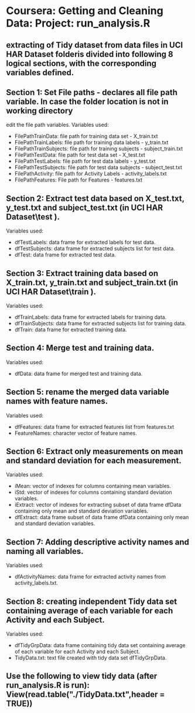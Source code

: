 # Coursera: Getting and Cleaning Data: Project: run_analysis.R
## extracting of Tidy dataset from data files in UCI HAR Dataset folderis divided into following 8 logical sections, with the corresponding variables defined.

## Section 1: Set File paths - declares all file path variable. In case the folder location is not in working directory
edit the file path variables. Variables used:
* FilePathTrainData: file path for training data set - X_train.txt
* FilePathTrainLabels: file path for training data labels - y_train.txt
* FilePathTrainSubjects: file path for training subjects - subject_train.txt
* FilePathTestData: file path for test data set - X_test.txt
* FilePathTestLabels: file path for test data labels - y_test.txt
* FilePathTestSubjects: file path for test data subjects - subject_test.txt
* FilePathActivity: file path for Activity Labels - activity_labels.txt
* FilePathFeatures: File path for Features - features.txt

## Section 2: Extract test data based on X_test.txt, y_test.txt and subject_test.txt (in UCI HAR Dataset\test ).
Variables used:
* dfTestLabels: data frame for extracted labels for test data.
* dfTestSubjects: data frame for extracted subjects list for test data.
* dfTest: data frame for extracted test data.

## Section 3: Extract training data based on X_train.txt, y_train.txt and subject_train.txt (in UCI HAR Dataset\train ).
Variables used:
* dfTrainLabels: data frame for extracted labels for training data.
* dfTrainSubjects: data frame for extracted subjects list for training data.
* dfTrain: data frame for extracted training data.

## Section 4: Merge test and training data.
Variables used:
* dfData: data frame for merged test and training data.

## Section 5: rename the merged data variable names with feature names.
Variables used:
* dfFeatures: data frame for extracted features list from features.txt
* FeatureNames: character vector of feature names.

## Section 6: Extract only measurements on mean and standard deviation for each measurement.
Variables used:
* iMean: vector of indexes for columns containing mean variables.
* iStd: vector of indexes for columns containing standard deviation variables.
* iExtract: vector of indexes for extracting subset of data frame dfData containing only mean and standard deviation variables.
* dfExtract: data frame subset of data frame dfData containing only mean and standard deviation variables.

## Section 7: Adding descriptive activity names and naming all variables.
Variables used:
* dfActivityNames: data frame for extracted activity names from activity_labels.txt.

## Section 8: creating independent Tidy data set containing average of each variable for each Activity and each Subject.
Variables used:
* dfTidyGrpData: data frame containing tidy data set containing average of each variable for each Activity and each Subject.
* TidyData.txt: text file created with tidy data set dfTidyGrpData.

## Use the following to view tidy data (after run_analysis.R is run): View(read.table("./TidyData.txt",header = TRUE))
